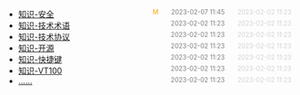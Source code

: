 - [知识-安全](%E7%9F%A5%E8%AF%86-%E5%AE%89%E5%85%A8)<span style="font-size:.8em;float:right"><span style="color:orange">M</span><span style="padding-left:2em;color:gray;">2023-02-07 11:45</span><span style="padding-left:2em;color:lightgray;">2023-02-02 11:23</span></span>
- [知识-技术术语](%E7%9F%A5%E8%AF%86-%E6%8A%80%E6%9C%AF%E6%9C%AF%E8%AF%AD)<span style="font-size:.8em;float:right"><span style="color:orange"></span><span style="padding-left:2em;color:gray;">2023-02-02 11:23</span><span style="padding-left:2em;color:lightgray;">2023-02-02 11:23</span></span>
- [知识-技术协议](%E7%9F%A5%E8%AF%86-%E6%8A%80%E6%9C%AF%E5%8D%8F%E8%AE%AE)<span style="font-size:.8em;float:right"><span style="color:orange"></span><span style="padding-left:2em;color:gray;">2023-02-02 11:23</span><span style="padding-left:2em;color:lightgray;">2023-02-02 11:23</span></span>
- [知识-开源](%E7%9F%A5%E8%AF%86-%E5%BC%80%E6%BA%90)<span style="font-size:.8em;float:right"><span style="color:orange"></span><span style="padding-left:2em;color:gray;">2023-02-02 11:23</span><span style="padding-left:2em;color:lightgray;">2023-02-02 11:23</span></span>
- [知识-快捷键](%E7%9F%A5%E8%AF%86-%E5%BF%AB%E6%8D%B7%E9%94%AE)<span style="font-size:.8em;float:right"><span style="color:orange"></span><span style="padding-left:2em;color:gray;">2023-02-02 11:23</span><span style="padding-left:2em;color:lightgray;">2023-02-02 11:23</span></span>
- [知识-VT100](%E7%9F%A5%E8%AF%86-VT100)<span style="font-size:.8em;float:right"><span style="color:orange"></span><span style="padding-left:2em;color:gray;">2023-02-02 11:23</span><span style="padding-left:2em;color:lightgray;">2023-02-02 11:23</span></span>
- [......]()<span style="font-size:.8em;float:right"><span style="color:orange"></span><span style="padding-left:2em;color:gray;">2023-02-02 11:23</span><span style="padding-left:2em;color:lightgray;">2023-02-02 11:23</span></span>
